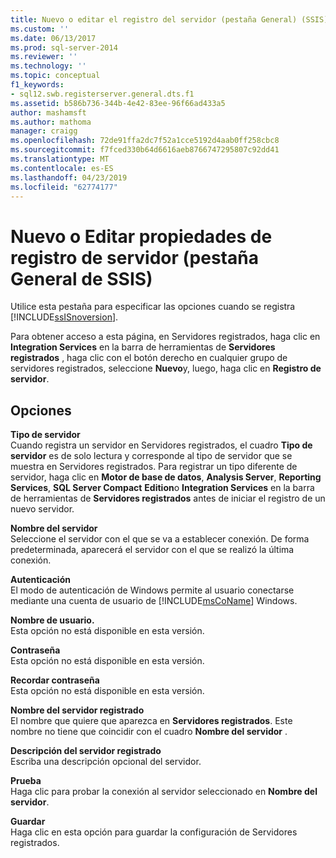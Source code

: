 ```yaml
---
title: Nuevo o editar el registro del servidor (pestaña General) (SSIS) | Microsoft Docs
ms.custom: ''
ms.date: 06/13/2017
ms.prod: sql-server-2014
ms.reviewer: ''
ms.technology: ''
ms.topic: conceptual
f1_keywords:
- sql12.swb.registerserver.general.dts.f1
ms.assetid: b586b736-344b-4e42-83ee-96f66ad433a5
author: mashamsft
ms.author: mathoma
manager: craigg
ms.openlocfilehash: 72de91ffa2dc7f52a1cce5192d4aab0ff258cbc8
ms.sourcegitcommit: f7fced330b64d6616aeb8766747295807c92dd41
ms.translationtype: MT
ms.contentlocale: es-ES
ms.lasthandoff: 04/23/2019
ms.locfileid: "62774177"
---
```

# <a name="new-or-edit-server-registration-general-tab-ssis"></a>Nuevo o Editar propiedades de registro de servidor (pestaña General de SSIS)
  Utilice esta pestaña para especificar las opciones cuando se registra [!INCLUDE[ssISnoversion](../includes/ssisnoversion-md.md)].  
  
 Para obtener acceso a esta página, en Servidores registrados, haga clic en **Integration Services** en la barra de herramientas de **Servidores registrados** , haga clic con el botón derecho en cualquier grupo de servidores registrados, seleccione **Nuevo**y, luego, haga clic en **Registro de servidor**.  
  
## <a name="options"></a>Opciones  
 **Tipo de servidor**  
 Cuando registra un servidor en Servidores registrados, el cuadro **Tipo de servidor** es de solo lectura y corresponde al tipo de servidor que se muestra en Servidores registrados. Para registrar un tipo diferente de servidor, haga clic en **Motor de base de datos**, **Analysis Server**, **Reporting Services**, **SQL Server Compact** **Edition**o **Integration Services** en la barra de herramientas de **Servidores registrados** antes de iniciar el registro de un nuevo servidor.  
  
 **Nombre del servidor**  
 Seleccione el servidor con el que se va a establecer conexión. De forma predeterminada, aparecerá el servidor con el que se realizó la última conexión.  
  
 **Autenticación**  
 El modo de autenticación de Windows permite al usuario conectarse mediante una cuenta de usuario de [!INCLUDE[msCoName](../includes/msconame-md.md)] Windows.  
  
 **Nombre de usuario.**  
 Esta opción no está disponible en esta versión.  
  
 **Contraseña**  
 Esta opción no está disponible en esta versión.  
  
 **Recordar contraseña**  
 Esta opción no está disponible en esta versión.  
  
 **Nombre del servidor registrado**  
 El nombre que quiere que aparezca en **Servidores registrados**. Este nombre no tiene que coincidir con el cuadro **Nombre del servidor** .  
  
 **Descripción del servidor registrado**  
 Escriba una descripción opcional del servidor.  
  
 **Prueba**  
 Haga clic para probar la conexión al servidor seleccionado en **Nombre del servidor**.  
  
 **Guardar**  
 Haga clic en esta opción para guardar la configuración de Servidores registrados.  
  
  
